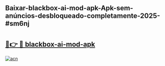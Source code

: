 ## Baixar-blackbox-ai-mod-apk-Apk-sem-anúncios-desbloqueado-completamente-2025-#sm6nj

# <h2><a href="https://ainizakaria.my?title=blackbox-ai-mod-apk&ref=20M">🔗👉 🔴 blackbox-ai-mod-apk</a></h2>

[![acn](https://github.com/user-attachments/assets/0f9c940e-d8b0-45ae-aac7-cd30a18b3e1c)](https://ainizakaria.my?title=blackbox-ai-mod-apk&ref=20M)

